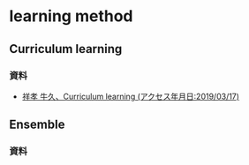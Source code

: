 # learning method

## Curriculum learning
### **資料**
- [祥孝 牛久、Curriculum learning (アクセス年月日:2019/03/17)](https://www.slideshare.net/YoshitakaUshiku/20150530-kantocv-curriculumlearning)

## Ensemble
### **資料**